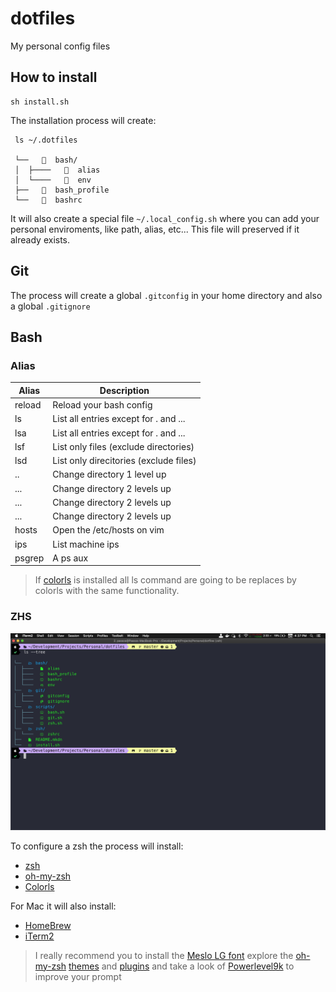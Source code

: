 # dotfiles

My personal config files

## How to install

```shell
sh install.sh
```

The installation process will create:

```
 ls ~/.dotfiles

 └──     bash/
 │  ├────     alias
 │  └────     env
 ├──     bash_profile
 └──     bashrc
 ```

It will also create a special file `~/.local_config.sh` where you can add your personal enviroments, like path, alias, etc... This file will preserved if it already exists.

## Git

The process will create a global `.gitconfig` in your home directory and also a global `.gitignore`

## Bash

### Alias

| Alias  | Description |
|--------|---|
| reload  | Reload your bash config  |
| ls      | List all entries except for . and ...  |
| lsa     | List all entries except for . and ...  |
| lsf     | List only files (exclude directories)  |
| lsd     | List only direcitories (exclude files) |
| ..      | Change directory 1 level up            |
| ...     | Change directory 2 levels up           |
| ...     | Change directory 2 levels up           |
| ...     | Change directory 2 levels up           |
| hosts   | Open the /etc/hosts on vim             |
| ips     | List machine ips                       |
| psgrep  | A ps aux | grep something              |

> If [colorls](https://github.com/athityakumar/colorls) is installed all ls command are going to be replaces by colorls with the same functionality.

### ZHS

![iTerm2 with zsh screenshot](shell.png)

To configure a zsh the process will install:

* [zsh](https://ohmyz.sh/)
* [oh-my-zsh](https://github.com/robbyrussell/oh-my-zsh)
* [Colorls](https://github.com/athityakumar/colorls)

For Mac it will also install:
  * [HomeBrew](https://brew.sh)
  * [iTerm2](https://www.iterm2.com/)

> I really recommend you to install the [Meslo LG font](https://github.com/powerline/fonts/blob/master/Meslo%20Slashed/Meslo%20LG%20M%20Regular%20for%20Powerline.ttf) explore the [oh-my-zsh](https://github.com/robbyrussell/oh-my-zsh) [themes](https://github.com/robbyrussell/oh-my-zsh/wiki/Themes) and [plugins](https://github.com/robbyrussell/oh-my-zsh/wiki/Plugins) and take a look of [Powerlevel9k](https://github.com/bhilburn/powerlevel9k) to improve your prompt
